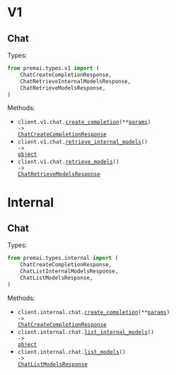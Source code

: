# V1

## Chat

Types:

```python
from premai.types.v1 import (
    ChatCreateCompletionResponse,
    ChatRetrieveInternalModelsResponse,
    ChatRetrieveModelsResponse,
)
```

Methods:

- <code title="post /api/v1/chat/completions">client.v1.chat.<a href="./src/premai/resources/v1/chat.py">create_completion</a>(\*\*<a href="src/premai/types/v1/chat_create_completion_params.py">params</a>) -> <a href="./src/premai/types/v1/chat_create_completion_response.py">ChatCreateCompletionResponse</a></code>
- <code title="get /api/v1/chat/internalModels">client.v1.chat.<a href="./src/premai/resources/v1/chat.py">retrieve_internal_models</a>() -> <a href="./src/premai/types/v1/chat_retrieve_internal_models_response.py">object</a></code>
- <code title="get /api/v1/chat/models">client.v1.chat.<a href="./src/premai/resources/v1/chat.py">retrieve_models</a>() -> <a href="./src/premai/types/v1/chat_retrieve_models_response.py">ChatRetrieveModelsResponse</a></code>

# Internal

## Chat

Types:

```python
from premai.types.internal import (
    ChatCreateCompletionResponse,
    ChatListInternalModelsResponse,
    ChatListModelsResponse,
)
```

Methods:

- <code title="post /api/internal/chat/completions">client.internal.chat.<a href="./src/premai/resources/internal/chat.py">create_completion</a>(\*\*<a href="src/premai/types/internal/chat_create_completion_params.py">params</a>) -> <a href="./src/premai/types/internal/chat_create_completion_response.py">ChatCreateCompletionResponse</a></code>
- <code title="get /api/internal/chat/internalModels">client.internal.chat.<a href="./src/premai/resources/internal/chat.py">list_internal_models</a>() -> <a href="./src/premai/types/internal/chat_list_internal_models_response.py">object</a></code>
- <code title="get /api/internal/chat/models">client.internal.chat.<a href="./src/premai/resources/internal/chat.py">list_models</a>() -> <a href="./src/premai/types/internal/chat_list_models_response.py">ChatListModelsResponse</a></code>

